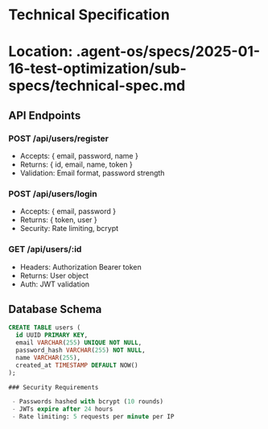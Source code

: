 # Technical Specification

# Location: .agent-os/specs/2025-01-16-test-optimization/sub-specs/technical-spec.md

## API Endpoints

### POST /api/users/register

- Accepts: { email, password, name }
- Returns: { id, email, name, token }
- Validation: Email format, password strength

### POST /api/users/login

- Accepts: { email, password }
- Returns: { token, user }
- Security: Rate limiting, bcrypt

### GET /api/users/:id

- Headers: Authorization Bearer token
- Returns: User object
- Auth: JWT validation

## Database Schema

```sql
CREATE TABLE users (
  id UUID PRIMARY KEY,
  email VARCHAR(255) UNIQUE NOT NULL,
  password_hash VARCHAR(255) NOT NULL,
  name VARCHAR(255),
  created_at TIMESTAMP DEFAULT NOW()
);

### Security Requirements

 - Passwords hashed with bcrypt (10 rounds)
 - JWTs expire after 24 hours
 - Rate limiting: 5 requests per minute per IP

 
